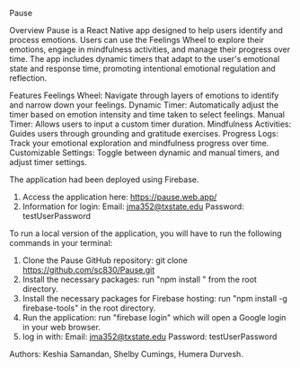 Pause

Overview
Pause is a React Native app designed to help users identify and process emotions. Users can use the Feelings Wheel to explore their emotions, engage in mindfulness activities, and manage their progress over time. The app includes dynamic timers that adapt to the user's emotional state and response time, promoting intentional emotional regulation and reflection.

Features
Feelings Wheel: Navigate through layers of emotions to identify and narrow down your feelings.
Dynamic Timer: Automatically adjust the timer based on emotion intensity and time taken to select feelings.
Manual Timer: Allows users to input a custom timer duration.
Mindfulness Activities: Guides users through grounding and gratitude exercises.
Progress Logs: Track your emotional exploration and mindfulness progress over time.
Customizable Settings: Toggle between dynamic and manual timers, and adjust timer settings.

The application had been deployed using Firebase.
1. Access the application here: https://pause.web.app/
2. Information for login:
Email: jma352@txstate.edu
Password: testUserPassword

To run a local version of the application, you will have to run the following commands in your terminal:

1. Clone the Pause GitHub repository: git clone https://github.com/sc830/Pause.git
2. Install the necessary packages: run "npm install " from the root directory. 
3.  Install the necessary packages for Firebase hosting: run "npm install -g firebase-tools" in the root directory.
4.  Run the application: run "firebase login" which will open a Google login in your web browser.
5.  log in with:
    Email: jma352@txstate.edu
    Password: testUserPassword

Authors: Keshia Samandan, Shelby Cumings, Humera Durvesh.

